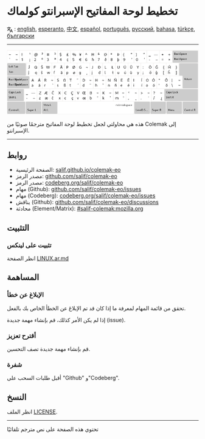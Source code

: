 # تخطيط لوحة المفاتيح الإسبرانتو كولماك

<span><svg xmlns="http://www.w3.org/2000/svg" width="15" height="15" fill="none"
style="vertical-align: sub;" viewBox="0 0 24 24" stroke="currentColor"
stroke-width="2" stroke-linecap="round" stroke-linejoin="round"><path
class="st0" d="M2,16c0.1,0,8-5,9-7c0.6-1.3,1-5,1-5h3H1h7V1" /><line
class="st0" x1="4" y1="8" x2="12" y2="16" /><polygon class="st0"
points="15,19 21,19 23,23 18,11 13,23 " /></svg> : [english](README.md), [esperanto](README.eo.md), [中文](README.zh-CN.md), [español](README.es.md), [português](README.pt.md), [русский](README.ru.md), [bahasa](README.id.md), [türkçe](README.tr.md), [български](README.bg.md)</span>

---

![معاينة الاسبرانتو كولماك](./media/preview.png)

هذه هي محاولتي لجعل تخطيط لوحة المفاتيح مترجمًا صوتيًا من Colemak إلى الإسبرانتو.

---

## روابط

* الصفحة الرئيسية: [salif.github.io/colemak-eo](https://salif.github.io/colemak-eo/)
* مصدر الرمز: [github.com/salif/colemak-eo](https://github.com/salif/colemak-eo)
* مصدر الرمز: [codeberg.org/salif/colemak-eo](https://codeberg.org/salif/colemak-eo)
* مهام (Github): [github.com/salif/colemak-eo/issues](https://github.com/salif/colemak-eo/issues)
* مهام (Codeberg): [codeberg.org/salif/colemak-eo/issues](https://codeberg.org/salif/colemak-eo/issues)
* يناقش (Github): [github.com/salif/colemak-eo/discussions](https://github.com/salif/colemak-eo/discussions)
* محادثة (Element/Matrix): [#salif-colemak:mozilla.org](https://matrix.to/#/#salif-colemak:mozilla.org)

## التثبيت

### تثبيت على لينكس

انظر الصفحة [LINUX.ar.md](./LINUX.ar.md)

## المساهمة

### الإبلاغ عن خطأ

تحقق من قائمة المهام لمعرفة ما إذا كان قد تم الإبلاغ عن الخطأ الخاص بك بالفعل.

إذا لم يكن الأمر كذلك، قم بإنشاء مهمة جديدة (issue).

### أقترح تعزيز

قم بإنشاء مهمة جديدة تصف التحسين.

### شفرة

أقبل طلبات السحب على "Github" و"Codeberg".

## النسخ

انظر الملف [LICENSE](./LICENSE).

---

تحتوي هذه الصفحة على نص مترجم تلقائيًا
